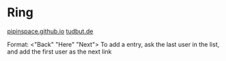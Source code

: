 # Ring

[pipinspace.github.io](https://pipinspace.github.io)
[tudbut.de](https://tudbut.de)

Format: <"Back" "Here" "Next">
To add a entry, ask the last user in the list, and add the first user as the next link